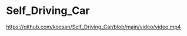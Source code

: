 # Self_Driving_Car
















https://github.com/koesan/Self_Driving_Car/blob/main/video/video.mp4
